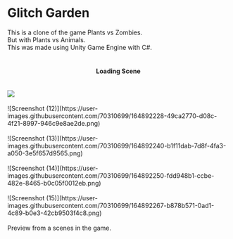 # Glitch Garden
This is a clone of the game Plants vs Zombies.<br />But with Plants vs Animals.<br />This was made using Unity Game Engine with C#.
<br /><br />
<h4 align ="center">Loading Scene</h4>
<br />

<img src = "https://user-images.githubusercontent.com/70310699/164892209-d8e15c52-3cbf-4761-b7d1-1efc3d902812.png">
<br /><br />
![Screenshot (12)](https://user-images.githubusercontent.com/70310699/164892228-49ca2770-d08c-4f21-8997-946c9e8ae2de.png)
<br /><br />
![Screenshot (13)](https://user-images.githubusercontent.com/70310699/164892240-b1f11dab-7d8f-4fa3-a050-3e5f657d9565.png)
<br /><br />
![Screenshot (14)](https://user-images.githubusercontent.com/70310699/164892250-fdd948b1-ccbe-482e-8465-b0c05f0012eb.png)
<br /><br />
![Screenshot (15)](https://user-images.githubusercontent.com/70310699/164892267-b878b571-0ad1-4c89-b0e3-42cb9503f4c8.png)
<br /><br />
Preview from a scenes in the game.
